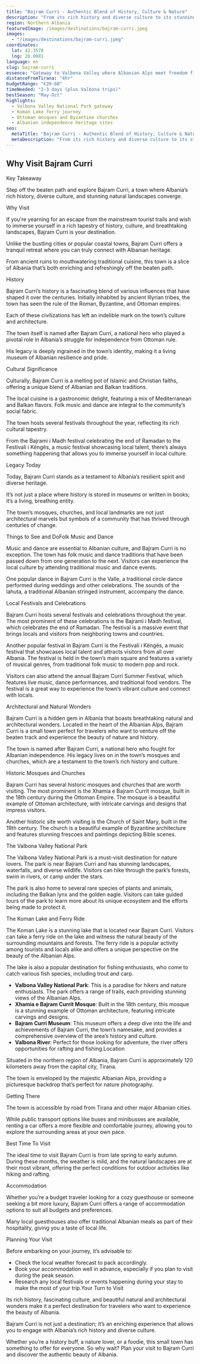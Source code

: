 ```yaml
---
title: "Bajram Curri - Authentic Blend of History, Culture & Nature"
description: "From its rich history and diverse culture to its stunning natural landscapes, find out why Bajram Curri is a must-visit."
region: Northern Albania
featuredImage: /images/destinations/bajram-curri.jpeg
images:
  - "/images/destinations/bajram-curri.jpeg"
coordinates:
  lat: 42.3578
  lng: 20.0081
language: en
slug: bajram-curri
essence: "Gateway to Valbona Valley where Albanian Alps meet freedom fighter heritage"
distanceFromTirana: "4hr"
budgetRange: "€20-60"
timeNeeded: "2-3 days (plus Valbona trips)"
bestSeason: "May-Oct"
highlights:
  - Valbona Valley National Park gateway
  - Koman Lake ferry journey
  - Ottoman mosques and Byzantine churches
  - Albanian independence heritage sites
seo:
  metaTitle: "Bajram Curri - Authentic Blend of History, Culture & Nature"
  metaDescription: "From its rich history and diverse culture to its stunning natural landscapes, find out why Bajram Curri is a must-visit."
---
```


## Why Visit Bajram Curri

Key Takeaway

Step off the beaten path and explore Bajram Curri, a town where Albania’s rich history, diverse culture, and stunning natural landscapes converge.

Why Visit

If you’re yearning for an escape from the mainstream tourist trails and wish to immerse yourself in a rich tapestry of history, culture, and breathtaking landscapes, Bajram Curri is your destination.

Unlike the bustling cities or popular coastal towns, Bajram Curri offers a tranquil retreat where you can truly connect with Albanian heritage.

From ancient ruins to mouthwatering traditional cuisine, this town is a slice of Albania that’s both enriching and refreshingly off the beaten path.

History

Bajram Curri’s history is a fascinating blend of various influences that have shaped it over the centuries. Initially inhabited by ancient Illyrian tribes, the town has seen the rule of the Roman, Byzantine, and Ottoman empires.

Each of these civilizations has left an indelible mark on the town’s culture and architecture.

The town itself is named after Bajram Curri, a national hero who played a pivotal role in Albania’s struggle for independence from Ottoman rule.

His legacy is deeply ingrained in the town’s identity, making it a living museum of Albanian resilience and pride.

Cultural Significance

Culturally, Bajram Curri is a melting pot of Islamic and Christian faiths, offering a unique blend of Albanian and Balkan traditions.

The local cuisine is a gastronomic delight, featuring a mix of Mediterranean and Balkan flavors. Folk music and dance are integral to the community’s social fabric.

The town hosts several festivals throughout the year, reflecting its rich cultural tapestry.

From the Bajrami i Madh festival celebrating the end of Ramadan to the Festivali i Këngës, a music festival showcasing local talent, there’s always something happening that allows you to immerse yourself in local culture.

Legacy Today

Today, Bajram Curri stands as a testament to Albania’s resilient spirit and diverse heritage.

It’s not just a place where history is stored in museums or written in books; it’s a living, breathing entity.

The town’s mosques, churches, and local landmarks are not just architectural marvels but symbols of a community that has thrived through centuries of change.

Things to See and DoFolk Music and Dance

Music and dance are essential to Albanian culture, and Bajram Curri is no exception. The town has folk music and dance traditions that have been passed down from one generation to the next. Visitors can experience the local culture by attending traditional music and dance events.

One popular dance in Bajram Curri is the Valle, a traditional circle dance performed during weddings and other celebrations. The sounds of the lahuta, a traditional Albanian stringed instrument, accompany the dance.

Local Festivals and Celebrations

Bajram Curri hosts several festivals and celebrations throughout the year. The most prominent of these celebrations is the Bajrami i Madh festival, which celebrates the end of Ramadan. The festival is a massive event that brings locals and visitors from neighboring towns and countries.

Another popular festival in Bajram Curri is the Festivali i Këngës, a music festival that showcases local talent and attracts visitors from all over Albania. The festival is held in the town’s main square and features a variety of musical genres, from traditional folk music to modern pop and rock.

Visitors can also attend the annual Bajram Curri Summer Festival, which features live music, dance performances, and traditional food vendors. The festival is a great way to experience the town’s vibrant culture and connect with locals.

Architectural and Natural Wonders

Bajram Curri is a hidden gem in Albania that boasts breathtaking natural and architectural wonders. Located in the heart of the Albanian Alps, Bajram Curri is a small town perfect for travelers who want to venture off the beaten track and experience the beauty of nature and history.

The town is named after Bajram Curri, a national hero who fought for Albanian independence. His legacy lives on in the town’s mosques and churches, which are a testament to the town’s rich history and culture.

Historic Mosques and Churches

Bajram Curri has several historic mosques and churches that are worth visiting. The most prominent is the Xhamia e Bajram Currit mosque, built in the 18th century during the Ottoman Empire. The mosque is a beautiful example of Ottoman architecture, with intricate carvings and designs that impress visitors.

Another historic site worth visiting is the Church of Saint Mary, built in the 19th century. The church is a beautiful example of Byzantine architecture and features stunning frescoes and paintings depicting Bible scenes.

The Valbona Valley National Park

The Valbona Valley National Park is a must-visit destination for nature lovers. The park is near Bajram Curri and has stunning landscapes, waterfalls, and diverse wildlife. Visitors can hike through the park’s forests, swim in rivers, or camp under the stars.

The park is also home to several rare species of plants and animals, including the Balkan lynx and the golden eagle. Visitors can take guided tours of the park to learn more about its unique ecosystem and the efforts being made to protect it.

The Koman Lake and Ferry Ride

The Koman Lake is a stunning lake that is located near Bajram Curri. Visitors can take a ferry ride on the lake and witness the natural beauty of the surrounding mountains and forests. The ferry ride is a popular activity among tourists and locals alike and offers a unique perspective on the beauty of the Albanian Alps.

The lake is also a popular destination for fishing enthusiasts, who come to catch various fish species, including trout and carp.

-   **Valbona Valley National Park**: This is a paradise for hikers and nature enthusiasts. The park offers a range of trails, each providing stunning views of the Albanian Alps.
-   **Xhamia e Bajram Currit Mosque**: Built in the 18th century, this mosque is a stunning example of Ottoman architecture, featuring intricate carvings and designs.
-   **Bajram Curri Museum**: This museum offers a deep dive into the life and achievements of Bajram Curri, the town’s namesake, and provides a comprehensive overview of the area’s history and culture.
-   **Valbona River**: Perfect for those looking for adventure, the river offers opportunities for rafting and fishing.Location

Situated in the northern region of Albania, Bajram Curri is approximately 120 kilometers away from the capital city, Tirana.

The town is enveloped by the majestic Albanian Alps, providing a picturesque backdrop that’s perfect for nature photography.

Getting There

The town is accessible by road from Tirana and other major Albanian cities.

While public transport options like buses and minibusses are available, renting a car offers a more flexible and comfortable journey, allowing you to explore the surrounding areas at your own pace.

Best Time To Visit

The ideal time to visit Bajram Curri is from late spring to early autumn. During these months, the weather is mild, and the natural landscapes are at their most vibrant, offering the perfect conditions for outdoor activities like hiking and rafting.

Accommodation

Whether you’re a budget traveler looking for a cozy guesthouse or someone seeking a bit more luxury, Bajram Curri offers a range of accommodation options to suit all budgets and preferences.

Many local guesthouses also offer traditional Albanian meals as part of their hospitality, giving you a taste of local life.

Planning Your Visit

Before embarking on your journey, it’s advisable to:

-   Check the local weather forecast to pack accordingly.
-   Book your accommodation well in advance, especially if you plan to visit during the peak season.
-   Research any local festivals or events happening during your stay to make the most of your trip.Your Turn to Visit

Its rich history, fascinating culture, and beautiful natural and architectural wonders make it a perfect destination for travelers who want to experience the beauty of Albania.

Bajram Curri is not just a destination; it’s an enriching experience that allows you to engage with Albania’s rich history and diverse culture.

Whether you’re a history buff, a nature lover, or a foodie, this small town has something to offer for everyone. So why wait? Plan your visit to Bajram Curri and discover the authentic beauty of Albania.

